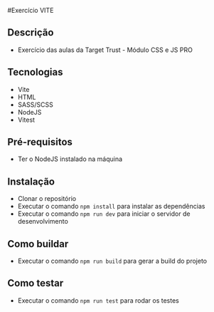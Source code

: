 #Exercício VITE

## Descrição
- Exercício das aulas da Target Trust - Módulo CSS e JS PRO

## Tecnologias
- Vite
- HTML
- SASS/SCSS
- NodeJS
- Vitest

## Pré-requisitos
- Ter o NodeJS instalado na máquina

## Instalação
- Clonar o repositório
- Executar o comando `npm install` para instalar as dependências
- Executar o comando `npm run dev` para iniciar o servidor de desenvolvimento

## Como buildar
- Executar o comando `npm run build` para gerar a build do projeto

## Como testar
- Executar o comando `npm run test` para rodar os testes